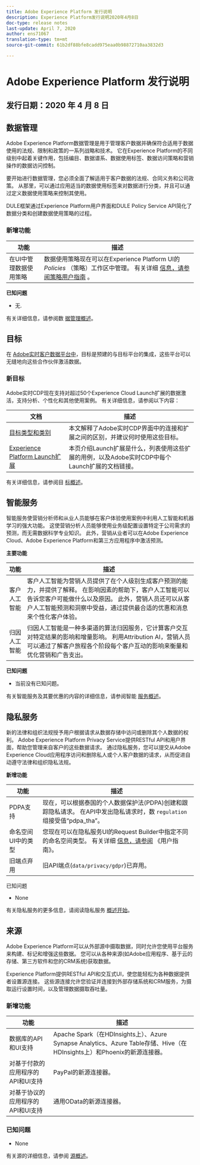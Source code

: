 ```yaml
---
title: Adobe Experience Platform 发行说明
description: Experience Platform发行说明2020年4月8日
doc-type: release notes
last-update: April 7, 2020
author: ens71067
translation-type: tm+mt
source-git-commit: 61b2df88bfe8cadd975eaa0b98872710aa3832d3

---
```



# Adobe Experience Platform 发行说明

## 发行日期：2020 年 4 月 8 日

## 数据管理

Adobe Experience Platform数据管理是用于管理客户数据并确保符合适用于数据使用的法规、限制和政策的一系列战略和技术。 它在Experience Platform的不同级别中起着关键作用，包括编目、数据谱系、数据使用标签、数据访问策略和营销操作的数据访问控制。

要开始进行数据管理，您必须全面了解适用于客户数据的法规、合同义务和公司政策。 从那里，可以通过应用适当的数据使用标签来对数据进行分类，并且可以通过定义数据使用策略来控制其使用。

DULE框架通过Experience Platform用户界面和DULE Policy Service API简化了数据分类和创建数据使用策略的过程。

### 新增功能

| 功能 | 描述 |
| -----------| ---------- |
| 在UI中管理数据使用策略 | 数据使用策略现在可以在Experience Platform UI的 _Policies_ （策略）工作区中管理。 有关详细 [信息，请参阅策略用户指南](../../data-governance/policies/user-guide.md) 。 |

**已知问题**

* 无.

有关详细信息，请参阅数 [据管理概述](../../data-governance/home.md)。


## 目标

在 [Adobe实时客户数据平台中](../../rtcdp/overview.md)，目标是预建的与目标平台的集成，这些平台可以无缝地向这些合作伙伴激活数据。

### 新目标

Adobe实时CDP现在支持对超过50个Experience Cloud Launch扩展的数据激活，支持分析、个性化和其他使用案例。 有关详细信息，请参阅以下内容：

| 文档 | 描述 |
|--- | ---|
| [目标类型和类别](/help/rtcdp/destinations/destination-types.md) | 本文解释了Adobe实时CDP界面中的连接和扩展之间的区别，并建议何时使用这些目标。 |
| [Experience Platform Launch扩展](/help/rtcdp/destinations/experience-platform-launch-extensions.md) | 本页介绍Launch扩展是什么，列表使用这些扩展的用例，以及Adobe实时CDP中每个Launch扩展的文档链接。 |

有关详细信息，请参阅目 [标概述](/help/rtcdp/destinations/destinations-overview.md)。

## 智能服务

智能服务使营销分析师和从业人员能够在客户体验使用案例中利用人工智能和机器学习的强大功能。 这使营销分析人员能够使用业务级配置设置特定于公司需求的预测，而无需数据科学专业知识。 此外，营销从业者可以在Adobe Experience Cloud、Adobe Experience Platform和第三方应用程序中激活预测。

**主要功能**

| 功能 | 描述 |
|---|---|
| 客户人工智能 | 客户人工智能为营销人员提供了在个人级别生成客户预测的能力，并提供了解释。 在影响因素的帮助下，客户人工智能可以告诉您客户可能做什么以及原因。 此外，营销人员还可以从客户人工智能预测和洞察中受益，通过提供最合适的优惠和消息来个性化客户体验。 |
| 归因人工智能 | 归因人工智能是一种多渠道的算法归因服务，它计算客户交互对特定结果的影响和增量影响。 利用Attribution AI，营销人员可以通过了解客户旅程各个阶段每个客户互动的影响来衡量和优化营销和广告支出。 |

**已知问题**

* 当前没有已知问题。

有关智能服务及其要优惠的内容的详细信息，请参阅智能 [服务概述](../../intelligent-services/home.md)。

## 隐私服务

新的法律和组织法规授予用户根据请求从数据存储中访问或删除其个人数据的权利。 Adobe Experience Platform Privacy Service提供RESTful API和用户界面，帮助您管理来自客户的这些数据请求。 通过隐私服务，您可以提交从Adobe Experience Cloud应用程序访问和删除私人或个人客户数据的请求，从而促进自动遵守法律和组织隐私法规。

**新增功能**

| 功能 | 描述 |
| --- | --- |
| PDPA支持 | 现在，可以根据泰国的个人数据保护法(PDPA)创建和跟踪隐私请求。 在API中发出隐私请求时，数 `regulation` 组接受值“pdpa_tha”。 |
| 命名空间UI中的类型 | 您现在可以在隐私服务UI的Request Builder中指定不同的命名空间类型。 有关详细 [信息，请参阅](../../privacy-service/ui/user-guide.md) 《用户指南》。 |
| 旧端点弃用 | 旧API端点(`data/privacy/gdpr`)已弃用。 |

已知问题

* None

有关隐私服务的更多信息，请阅读隐私服务 [概述开始](../../privacy-service/home.md)。

## 来源

Adobe Experience Platform可以从外部源中摄取数据，同时允许您使用平台服务来构建、标记和增强这些数据。 您可以从各种来源(如Adobe应用程序、基于云的存储、第三方软件和您的CRM系统)获取数据。

Experience Platform提供RESTful API和交互式UI，使您能轻松为各种数据提供者设置源连接。 这些源连接允许您验证并连接到外部存储系统和CRM服务，为摄取运行设置时间，以及管理数据摄取吞吐量。

### 新增功能

| 功能 | 描述 |
| ------- | ----------- |
| 数据库的API和UI支持 | Apache Spark（在HDInsights上）、Azure Synapse Analytics、Azure Table存储、Hive（在HDInsights上）和Phoenix的新源连接器。 |
| 对基于付款的应用程序的API和UI支持 | PayPal的新源连接器。 |
| 对基于协议的应用程序的API和UI支持 | 通用OData的新源连接器。 |

### 已知问题

* None

有关源的详细信息，请参阅 [源概述](../../source-connectors/home.md)。